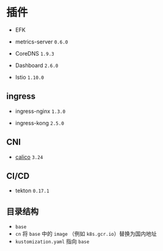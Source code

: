 # 插件

* EFK

* metrics-server `0.6.0`

* CoreDNS `1.9.3`

* Dashboard `2.6.0`

* Istio `1.10.0`

## ingress

* ingress-nginx `1.3.0`

* ingress-kong `2.5.0`

## CNI

* [calico](https://docs.projectcalico.org/getting-started/kubernetes/self-managed-onprem/) `3.24`

## CI/CD

* tekton `0.17.1`

## 目录结构

* `base`
* `cn` 将 `base` 中的 `image` （例如 `k8s.gcr.io`）替换为国内地址
* `kustomization.yaml` 指向 `base`
